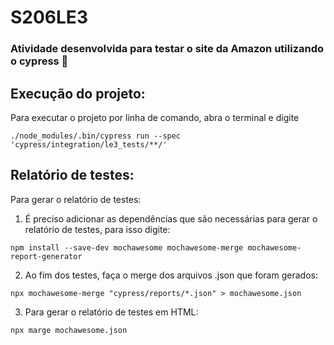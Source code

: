 # S206LE3
### Atividade desenvolvida para testar o site da Amazon utilizando o cypress :robot:

## Execução do projeto:
Para executar o projeto por linha de comando, abra o terminal e digite

```
./node_modules/.bin/cypress run --spec 'cypress/integration/le3_tests/**/'
```
## Relatório de testes:
Para gerar o relatório de testes:
1. É preciso adicionar as dependências que são necessárias para gerar o relatório de testes, para isso digite:

```
npm install --save-dev mochawesome mochawesome-merge mochawesome-report-generator 
```

2. Ao fim dos testes, faça o merge dos arquivos .json que foram gerados:

```
npx mochawesome-merge "cypress/reports/*.json" > mochawesome.json 
```
3. Para gerar o relatório de testes em HTML:

```
npx marge mochawesome.json 
```
